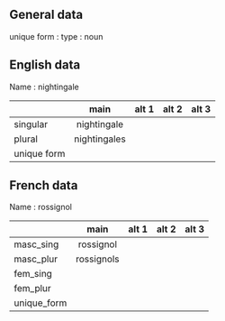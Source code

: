 ## General data

unique form :
type : noun

## English data

Name : nightingale

|             |     main     | alt 1 | alt 2 | alt 3 |
| :---------- | :----------: | :---: | :---: | ----- |
| singular    | nightingale  |       |       |       |
| plural      | nightingales |       |       |       |
| unique form |              |       |       |       |

## French data

Name : rossignol

|             |    main    | alt 1 | alt 2 | alt 3 |
| :---------- | :--------: | :---: | :---: | :---: |
| masc_sing   | rossignol  |       |       |       |
| masc_plur   | rossignols |       |       |       |
| fem_sing    |            |       |       |       |
| fem_plur    |            |       |       |       |
| unique_form |            |       |       |       |


